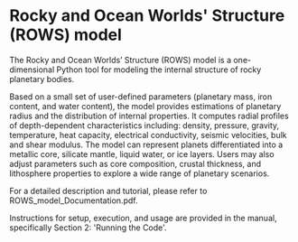 # Rocky and Ocean Worlds' Structure (ROWS) model

The Rocky and Ocean Worlds’ Structure (ROWS) model is a one-dimensional Python tool for modeling the internal structure of rocky planetary bodies.

Based on a small set of user-defined parameters (planetary mass, iron content, and water content), the model provides estimations of planetary radius and the distribution of internal properties. It computes radial profiles of depth-dependent characteristics including: density, pressure, gravity, temperature, heat capacity, electrical conductivity, seismic velocities, bulk and shear modulus. The model can represent planets differentiated into a metallic core, silicate mantle, liquid water, or ice layers. Users may also adjust parameters such as core composition, crustal thickness, and lithosphere properties to explore a wide range of planetary scenarios.

For a detailed description and tutorial, please refer to ROWS_model_Documentation.pdf.

Instructions for setup, execution, and usage are provided in the manual, specifically Section 2: 'Running the Code'.

